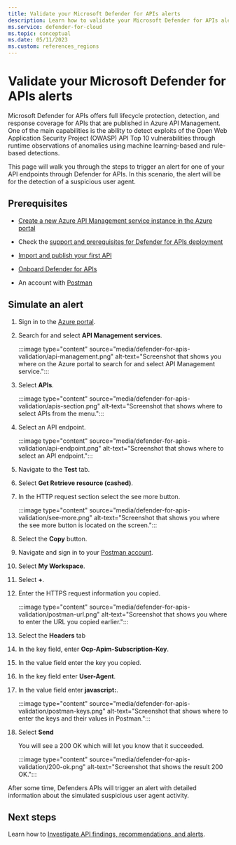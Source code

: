 ```yaml
---
title: Validate your Microsoft Defender for APIs alerts
description: Learn how to validate your Microsoft Defender for APIs alerts
ms.service: defender-for-cloud
ms.topic: conceptual
ms.date: 05/11/2023
ms.custom: references_regions
---
```


# Validate your Microsoft Defender for APIs alerts

Microsoft Defender for APIs offers full lifecycle protection, detection, and response coverage for APIs that are published in Azure API Management. One of the main capabilities is the ability to detect exploits of the Open Web Application Security Project (OWASP) API Top 10 vulnerabilities through runtime observations of anomalies using machine learning-based and rule-based detections.

This page will walk you through the steps to trigger an alert for one of your API endpoints through Defender for APIs. In this scenario, the alert will be for the detection of a suspicious user agent.

## Prerequisites

- [Create a new Azure API Management service instance in the Azure portal](/azure/api-management/get-started-create-service-instance)

- Check the [support and prerequisites for Defender for APIs deployment](defender-for-apis-prepare.md)

- [Import and publish your first API](/azure/api-management/import-and-publish)

- [Onboard Defender for APIs](defender-for-apis-deploy.md)

- An account with [Postman](https://identity.getpostman.com/signup)

## Simulate an alert

1. Sign in to the [Azure portal](https://portal.azure.com).

1. Search for and select **API Management services**.

    :::image type="content" source="media/defender-for-apis-validation/api-management.png" alt-text="Screenshot that shows you where on the Azure portal to search for and select API Management service.":::

1. Select **APIs**.

    :::image type="content" source="media/defender-for-apis-validation/apis-section.png" alt-text="Screenshot that shows where to select APIs from the menu.":::

1. Select an API endpoint.

    :::image type="content" source="media/defender-for-apis-validation/api-endpoint.png" alt-text="Screenshot that shows where to select an API endpoint.":::

1. Navigate to the **Test** tab.

1. Select **Get Retrieve resource (cashed)**.

1. In the HTTP request section select the see more button.

    :::image type="content" source="media/defender-for-apis-validation/see-more.png" alt-text="Screenshot that shows you where the see more button is located on the screen.":::

1. Select the **Copy** button.

1. Navigate and sign in to your [Postman account](https://www.postman.com/).

1. Select **My Workspace**.

1. Select **+**.

1. Enter the HTTPS request information you copied.

    :::image type="content" source="media/defender-for-apis-validation/postman-url.png" alt-text="Screenshot that shows you where to enter the URL you copied earlier.":::

1. Select the **Headers** tab

1. In the key field, enter **Ocp-Apim-Subscription-Key**.

1. In the value field enter the key you copied.

1. In the key field enter **User-Agent**.

1. In the value field enter **javascript:**.

    :::image type="content" source="media/defender-for-apis-validation/postman-keys.png" alt-text="Screenshot that shows where to enter the keys and their values in Postman.":::

1. Select **Send**

    You will see a 200 OK which will let you know that it succeeded.

    :::image type="content" source="media/defender-for-apis-validation/200-ok.png" alt-text="Screenshot that shows the result 200 OK.":::

After some time, Defenders APIs will trigger an alert with detailed information about the simulated suspicious user agent activity.

## Next steps

Learn how to [Investigate API findings, recommendations, and alerts](defender-for-apis-posture.md).
